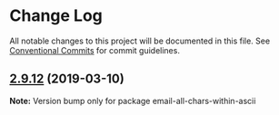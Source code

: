 # Change Log

All notable changes to this project will be documented in this file.
See [Conventional Commits](https://conventionalcommits.org) for commit guidelines.

## [2.9.12](https://gitlab.com/codsen/codsen/compare/email-all-chars-within-ascii@2.9.10...email-all-chars-within-ascii@2.9.12) (2019-03-10)

**Note:** Version bump only for package email-all-chars-within-ascii
